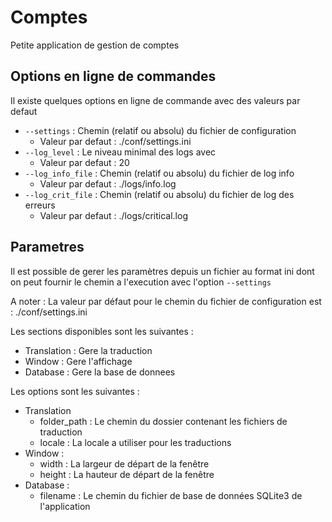 # Comptes
Petite application de gestion de comptes

## Options en ligne de commandes

Il existe quelques options en ligne de commande avec des valeurs par defaut

- `--settings` : Chemin (relatif ou absolu) du fichier de configuration
  - Valeur par defaut : ./conf/settings.ini
- `--log_level` : Le niveau minimal des logs avec 
  - Valeur par defaut : 20
- `--log_info_file` : Chemin (relatif ou absolu) du fichier de log info
  - Valeur par defaut : ./logs/info.log
- `--log_crit_file` : Chemin (relatif ou absolu) du fichier de log des erreurs
  - Valeur par defaut : ./logs/critical.log

## Parametres

Il est possible de gerer les paramètres depuis un fichier au format ini dont on peut fournir le chemin a l'execution avec l'option `--settings`

A noter : La valeur par défaut pour le chemin du fichier de configuration est : ./conf/settings.ini

Les sections disponibles sont les suivantes :

- Translation : Gere la traduction
- Window : Gere l'affichage
- Database : Gere la base de donnees

Les options sont les suivantes :

- Translation
  - folder_path : Le chemin du dossier contenant les fichiers de traduction
  - locale : La locale a utiliser pour les traductions
- Window :
  - width : La largeur de départ de la fenêtre
  - height : La hauteur de départ de la fenêtre
- Database :
  - filename : Le chemin du fichier de base de données SQLite3 de l'application
